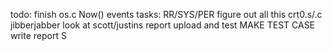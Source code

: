 todo:
	finish os.c
		Now()
		events
		tasks: RR/SYS/PER
	figure out all this crt0.s/.c jibberjabber
		look at scott/justins report
	upload and test
		MAKE TEST CASE
	write report
S

